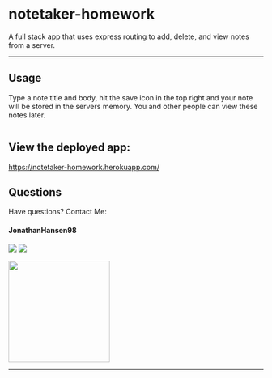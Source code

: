 # notetaker-homework

A full stack app that uses express routing to add, delete, and view notes from a server.
<hr> 

## Usage
Type a note title and body, hit the save icon in the top right and your note will be stored in the servers memory. You and other people can view these notes later.

<img srv="https://imgur.com/CdnxY6H" width="200" />

## View the deployed app:
https://notetaker-homework.herokuapp.com/

## Questions
 Have questions? Contact Me: 

 #### JonathanHansen98 

 <a href="https://github.com/JonathanHansen98"><img src="https://img.shields.io/static/v1?label=Contact&message=Github&color=lightgrey" /></a>
 <a href="mailto:kriah0872@gmail.com"><img src="https://img.shields.io/badge/Contact-Email%20Me!-lightgrey" /></a> 
 
<img src="https://avatars.githubusercontent.com/u/58758929?" width="200" height="200" />
<hr>

